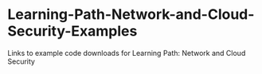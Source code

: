 # Learning-Path-Network-and-Cloud-Security-Examples
Links to example code downloads for Learning Path: Network and Cloud Security
